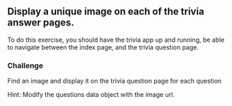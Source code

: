 ## Display a unique image on each of the trivia answer pages.

To do this exercise, you should have the trivia app up and running, be able to navigate between the index page, and the trivia question page.

### Challenge

Find an image and display it on the trivia question page for each question

Hint:  Modify the questions data object with the image url.

